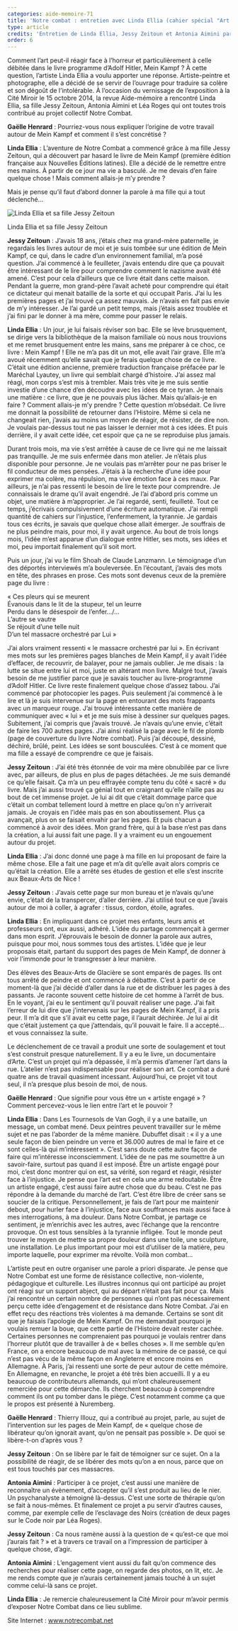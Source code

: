 ```yaml
---
categories: aide-memoire-71
title: 'Notre combat : entretien avec Linda Ellia (cahier spécial "Art et Pouvoir")'
type: article
credits: 'Entretien de Linda Ellia, Jessy Zeitoun et Antonia Aimini par Gaëlle Henrard'
order: 6
---
```

Comment l’art peut-il réagir face à l’horreur et particulièrement à celle débitée dans le livre programme d’Adolf Hitler, Mein Kampf ? À cette question, l’artiste Linda Ellia a voulu apporter une réponse. Artiste-peintre et photographe, elle a décidé de se servir de l’ouvrage pour traduire sa colère et son dégoût de l’intolérable. À l’occasion du vernissage de l’exposition à la Cité Miroir le 15 octobre 2014, la revue Aide-mémoire a rencontré Linda Ellia, sa fille Jessy Zeitoun, Antonia Aimini et Léa Roges qui ont toutes trois contribué au projet collectif Notre Combat.

**Gaëlle Henrard** : Pourriez-vous nous expliquer l’origine de votre travail autour de Mein Kampf et comment il s’est concrétisé ?

**Linda Ellia** : L’aventure de Notre Combat a commencé grâce à ma fille Jessy Zeitoun, qui a découvert par hasard le livre de Mein Kampf (première édition française aux Nouvelles Éditions latines). Elle a décidé de le remettre entre mes mains. À partir de ce jour ma vie a basculé. Je me devais d’en faire quelque chose ! Mais comment allais-je m’y prendre ?

Mais je pense qu’il faut d’abord donner la parole à ma fille qui a tout déclenché…

![Linda Ellia et sa fille Jessy Zeitoun](/assets/uploads/am71_cahierspecial_p.ii_lindaellia_2.jpg)

<span class="img-copyright">Linda Ellia et sa fille Jessy Zeitoun</span>

**Jessy Zeitoun** : J’avais 18 ans, j’étais chez ma grand-mère paternelle, je regardais les livres autour de moi et je suis tombée sur une édition de Mein Kampf, ce qui, dans le cadre d’un environnement familial, m’a posé question. J’ai commencé à le feuilleter, j’avais entendu dire que ça pouvait être intéressant de le lire pour comprendre comment le nazisme avait été amené. C’est pour cela d’ailleurs que ce livre était dans cette maison. Pendant la guerre, mon grand-père l’avait acheté pour comprendre qui était ce dictateur qui menait bataille de la sorte et qui occupait Paris. J’ai lu les premières pages et j’ai trouvé ça assez mauvais. Je n’avais en fait pas envie de m’y intéresser. Je l’ai gardé un petit temps, mais j’étais assez troublée et j’ai fini par le donner à ma mère, comme pour passer le relais.

**Linda Ellia** : Un jour, je lui faisais réviser son bac. Elle se lève brusquement, se dirige vers la bibliothèque de la maison familiale où nous nous trouvions et me remet brusquement entre les mains, sans me préparer à ce choc, ce livre : Mein Kampf ! Elle ne m’a pas dit un mot, elle avait l’air grave. Elle m’a avoué récemment qu’elle savait que je ferais quelque chose de ce livre. C’était une édition ancienne, première traduction française préfacée par le Maréchal Lyautey, un livre qui semblait chargé d’histoire. J’ai assez mal réagi, mon corps s’est mis à trembler. Mais très vite je me suis sentie investie d’une chance d’en découdre avec les idées de ce tyran. Je tenais une matière : ce livre, que je ne pouvais plus lâcher. Mais qu’allais-je en faire ? Comment allais-je m’y prendre ? Cette question m’obsédait. Ce livre me donnait la possibilité de retourner dans l’Histoire. Même si cela ne changeait rien, j’avais au moins un moyen de réagir, de résister, de dire non. Je voulais par-dessus tout ne pas laisser le dernier mot à ces idées. Et puis derrière, il y avait cette idée, cet espoir que ça ne se reproduise plus jamais.

Durant trois mois, ma vie s’est arrêtée à cause de ce livre qui ne me laissait pas tranquille. Je me suis enfermée dans mon atelier. Je n’étais plus disponible pour personne. Je ne voulais pas m’arrêter pour ne pas briser le fil conducteur de mes pensées. J’étais à la recherche d’une idée pour exprimer ma colère, ma répulsion, ma vive émotion face à ces maux. Par ailleurs, je n’ai pas ressenti le besoin de lire le texte pour comprendre. Je connaissais le drame qu’il avait engendré. Je l’ai d’abord pris comme un objet, une matière à m’approprier. Je l’ai regardé, senti, feuilleté. Tout ce temps, j’écrivais compulsivement d’une écriture automatique. J’ai rempli quantité de cahiers sur l’injustice, l’enfermement, la tyrannie. Je gardais tous ces écrits, je savais que quelque chose allait émerger. Je souffrais de ne plus peindre mais, pour moi, il y avait urgence. Au bout de trois longs mois, l’idée m’est apparue d’un dialogue entre Hitler, ses mots, ses idées et moi, peu importait finalement qu’il soit mort.

Puis un jour, j’ai vu le film Shoah de Claude Lanzmann. Le témoignage d’un des déportés interviewés m’a bouleversée. En l’écoutant, j’avais des mots en tête, des phrases en prose. Ces mots sont devenus ceux de la première page du livre :

« Ces pleurs qui se meurent\
Évanouis dans le lit de la stupeur, tel un leurre\
Perdu dans le désespoir de l’enfer…/…\
L’autre se vautre\
Se réjouit d’une telle nuit\
D’un tel massacre orchestré par Lui »

J’ai alors vraiment ressenti « le massacre orchestré par lui ». En écrivant mes mots sur les premières pages blanches de Mein Kampf, il y avait l’idée d’effacer, de recouvrir, de balayer, pour ne jamais oublier. Je me disais : la lutte se situe entre lui et moi,  juste en altérant mon livre. Malgré tout, j’avais besoin de me justifier parce que je savais toucher au livre-programme d’Adolf Hitler. Ce livre reste finalement quelque chose d’assez tabou. J’ai commencé par photocopier les pages. Puis seulement j’ai commencé à le lire et là je suis intervenue sur la page en entourant des mots frappants avec un marqueur rouge. J’ai trouvé intéressante cette manière de communiquer avec « lui » et je me suis mise à dessiner sur quelques pages. Subitement, j’ai compris que j’avais trouvé. Je n’avais qu’une envie, c’était de faire les 700 autres pages. J’ai ainsi réalisé la page avec le fil de plomb (page de couverture du livre Notre combat). Puis j’ai découpé, dessiné, déchiré, brûlé, peint. Les idées se sont bousculées. C’est à ce moment que ma fille a essayé de comprendre ce que je faisais.

**Jessy Zeitoun** : J’ai été très étonnée de voir ma mère obnubilée par ce livre avec, par ailleurs, de plus en plus de pages détachées. Je me suis demandé ce qu’elle faisait. Ça m’a un peu effrayée compte tenu du côté « sacré » du livre. Mais j’ai aussi trouvé ça génial tout en craignant qu’elle n’aille pas au bout de cet immense projet. Je lui ai dit que c’était dommage parce que c’était un combat tellement lourd à mettre en place qu’on n’y arriverait jamais. Je croyais en l’idée mais pas en son aboutissement. Plus ça avançait, plus on se faisait envahir par les pages. Et puis chacun a commencé à avoir des idées. Mon grand frère, qui à la base n’est pas dans la création, a lui aussi fait une page. Il y a vraiment eu un engouement autour du projet.

**Linda Ellia** : J’ai donc donné une page à ma fille en lui proposant de faire la même chose. Elle a fait une page et m’a dit qu’elle avait alors compris ce qu’était la création. Elle a arrêté ses études de gestion et elle s’est inscrite aux Beaux-Arts de Nice !

**Jessy Zeitoun** : J’avais cette page sur mon bureau et je n’avais qu’une envie, c’était de la transpercer, d’aller derrière. J’ai utilisé tout ce que j’avais autour de moi à coller, à agrafer : tissus, cordon, étoile, agrafes.

**Linda Ellia** : En impliquant dans ce projet mes enfants, leurs amis et professeurs ont, eux aussi, adhéré. L’idée du partage commençait à germer dans mon esprit. J’éprouvais le besoin de donner la parole aux autres, puisque pour moi, nous sommes tous des artistes. L’idée que je leur proposais était, partant du support des pages de Mein Kampf, de donner à voir l’immonde pour le transgresser à leur manière.

Des élèves des Beaux-Arts de Glacière se sont emparés de pages. Ils ont tous arrêté de peindre et ont commencé à débattre. C’est à partir de ce moment-là que j’ai décidé d’aller dans la rue et de distribuer les pages à des passants. Je raconte souvent cette histoire de cet homme à l’arrêt de bus. En le voyant, j’ai eu le sentiment qu’il pouvait réaliser une page. J’ai fait l’erreur de lui dire que j’intervenais sur les pages de Mein Kampf, il a pris peur. Il m’a dit que s’il avait eu cette page, il l’aurait déchirée. Je lui ai dit que c’était justement ça que j’attendais, qu’il pouvait le faire. Il a accepté… et vous connaissez la suite.

Le déclenchement de ce travail a produit une sorte de soulagement et tout s’est construit presque naturellement. Il y a eu le livre, un documentaire d’Arte. C’est un projet qui m’a dépassée, il m’a permis d’amener l’art dans la rue. L’atelier n’est pas indispensable pour réaliser son art. Ce combat a duré quatre ans de travail quasiment incessant. Aujourd’hui, ce projet vit tout seul, il n’a presque plus besoin de moi, de nous.

**Gaëlle Henrard** : Que signifie pour vous être un « artiste engagé » ? Comment percevez-vous le lien entre l’art et le pouvoir ?

**Linda Ellia** : Dans Les Tournesols de Van Gogh, il y a une bataille, un message, un combat mené. Deux peintres peuvent travailler sur le même sujet et ne pas l’aborder de la même manière. Dubuffet disait : « il y a une seule façon de bien peindre un verre et 36.000 autres de mal le faire et ce sont celles-là qui m’intéressent ». C’est sans doute cette autre façon de faire qui m’intéresse inconsciemment. L’idée de ne pas me soumettre à un savoir-faire, surtout pas quand il est imposé. Être un artiste engagé pour moi, c’est donc montrer qui on est, sa vérité, son regard et réagir, résister face à l’injustice. Je pense que l’art est en cela une arme redoutable. Être un artiste engagé, c’est aussi faire autre chose que du beau. C’est ne pas répondre à la demande du marché de l’art. C’est être libre de créer sans se soucier de la critique. Personnellement, je fais de l’art pour me maintenir debout, pour hurler face à l’injustice, face aux souffrances mais aussi face à mes interrogations, à ma douleur. Dans Notre Combat, je partage ce sentiment, je m’enrichis avec les autres, avec l’échange que la rencontre provoque. On est tous sensibles à la tyrannie infligée. Tout le monde peut trouver le moyen de mettre sa propre douleur dans une toile, une sculpture, une installation. Le plus important pour moi est d’utiliser de la matière, peu importe laquelle, pour exprimer ma révolte. Voilà mon combat…

L’artiste peut en outre organiser une parole a priori disparate. Je pense que Notre Combat est une forme de résistance collective, non-violente, pédagogique et culturelle. Les illustres inconnus qui ont participé au projet ont réagi sur un support abject, qui au départ n’était pas fait pour ça. Mais j’ai rencontré un certain nombre de personnes qui n’ont pas nécessairement perçu cette idée d’engagement et de résistance dans Notre Combat. J’ai en effet reçu des réactions très violentes à ma demande. Certains se sont dit que je faisais l’apologie de Mein Kampf. On me demandait pourquoi je voulais remuer la boue, que cette partie de l’Histoire devait rester cachée. Certaines personnes ne comprenaient pas pourquoi je voulais rentrer dans l’horreur plutôt que de travailler à de « belles choses ». Il me semble qu’en France, on a encore beaucoup de mal avec la mémoire de ce passé, ce qui n’est pas vécu de la même façon en Angleterre et encore moins en Allemagne. À Paris, j’ai ressenti une sorte de peur autour de cette mémoire. En Allemagne, en revanche, le projet a été très bien accueilli. Il y a eu beaucoup de contributeurs allemands, qui m’ont chaleureusement remerciée pour cette démarche. Ils cherchent beaucoup à comprendre comment ils ont pu tomber dans le piège. C’est notamment comme ça que le propos est présenté à Nuremberg.

**Gaëlle Henrard** : Thierry Illouz, qui a contribué au projet, parle, au sujet de l’intervention sur les pages de Mein Kampf, de « quelque chose de libérateur qu’on ignorait avant, qu’on ne pensait pas possible ». De quoi se libère-t-on d’après vous ?

**Jessy Zeitoun** : On se libère par le fait de témoigner sur ce sujet. On a la possibilité de réagir, de se libérer des mots qu’on a en nous, parce que on est tous touchés par ces massacres.

**Antonia Aimini** : Participer à ce projet, c’est aussi une manière de reconnaître un évènement, d’accepter qu’il s’est produit au lieu de le nier. Un psychanalyste a témoigné là-dessus. C’est une sorte de thérapie qu’on se fait à nous-mêmes. Et finalement ce projet a pu servir d’autres causes, comme, par exemple celle de l’esclavage des Noirs (création de deux pages sur le Code noir par Léa Roges).

**Jessy Zeitoun** : Ca nous ramène aussi à la question de « qu’est-ce que moi j’aurais fait ? » et à travers ce travail on a l’impression de participer à quelque chose, d’agir.

**Antonia Aimini** : L’engagement vient aussi du fait qu’on commence des recherches pour réaliser cette page, on regarde des photos, on lit, etc. Je me rends compte que je n’aurais certainement jamais touché à un sujet comme celui-là sans ce projet.

**Linda Ellia** : Je remercie chaleureusement la Cité Miroir pour m’avoir permis d’exposer Notre Combat dans ce lieu sublime.

Site Internet : www.notrecombat.net
